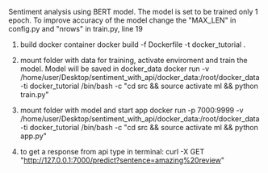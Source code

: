 Sentiment analysis using BERT model.
The model is set to be trained only 1 epoch.
To improve accuracy of the model change the "MAX_LEN" in config.py and "nrows" in train.py, line 19

1. build docker container
docker build -f Dockerfile -t docker_tutorial .

2. mount folder with data for training, activate enviroment and train the model. Model will be saved in docker_data
docker run -v /home/user/Desktop/sentiment_with_api/docker_data:/root/docker_data -ti docker_tutorial /bin/bash -c "cd src && source activate ml && python train.py"

3. mount folder with model and start app 
docker run -p 7000:9999 -v /home/user/Desktop/sentiment_with_api/docker_data:/root/docker_data -ti docker_tutorial /bin/bash -c "cd src && source activate ml && python app.py"

4. to get a response from api type in terminal:
curl -X GET "http://127.0.0.1:7000/predict?sentence=amazing%20review"

